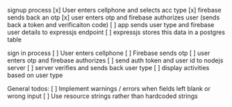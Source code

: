 signup process
[x] User enters cellphone and selects acc type
[x] firebase sends back an otp
[x] user enters otp and firebase authorizes user (sends back a token and verificaiton code)
[ ] app sends user type and firebase user details to expressjs endpoint
[ ] expressjs stores this data in a postgres table

sign in process
[ ] User enters cellphone
[ ] Firebase sends otp
[ ] user enters otp and firebase authorizes
[ ] send auth token and user id to nodejs server
[ ] server verifies and sends back user type
[ ] display activities based on user type

General todos:
[ ] Implement warnings / errors when fields left blank or wrong input
[ ] Use resource strings rather than hardcoded strings